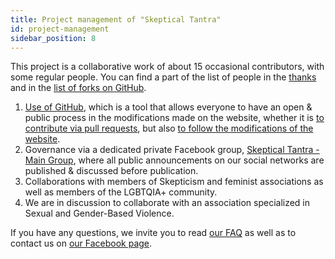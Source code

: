 ```yaml
---
title: Project management of "Skeptical Tantra"
id: project-management
sidebar_position: 8
---
```


This project is a collaborative work of about 15 occasional contributors, with some regular people.
You can find a part of the list of people in the [thanks](thanks.md) and in the [list of forks on GitHub](https://github.com/Skeptical-Tantra/skeptical-tantra/network/members).

1. [Use of GitHub](https://developer.mozilla.org/en-US/docs/Learn/Common_questions/Using_Github_pages), which is a tool that allows everyone to have an open & public process in the modifications made on the website, whether it is [to contribute via pull requests](https://github.com/Skeptical-Tantra/skeptical-tantra/pulls?q=is%3Apr+is%3Aclosed), but also [to follow the modifications of the website](https://github.com/Skeptical-Tantra/skeptical-tantra/commits/main).
1. Governance via a dedicated private Facebook group, [Skeptical Tantra - Main Group](https://www.facebook.com/groups/skeptical.tantra.main), where all public announcements on our social networks are published & discussed before publication.
1. Collaborations with members of Skepticism and feminist associations as well as members of the LGBTQIA+ community.
1. We are in discussion to collaborate with an association specialized in Sexual and Gender-Based Violence.

If you have any questions, we invite you to read [our FAQ](faq.md) as well as to contact us on [our Facebook page](https://www.facebook.com/skeptical.tantra).
